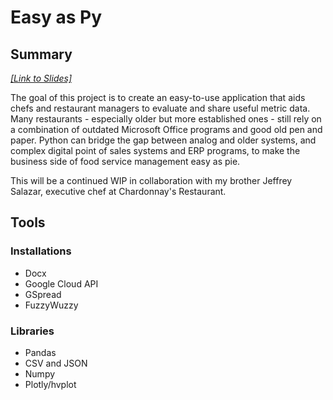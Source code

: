 # Easy as Py
## Summary
[*[Link to Slides]*](https://docs.google.com/presentation/d/18WftjmY6pD-M778Lg4Dmq68M4Q8qgUFw_cvF4_705j4/edit?usp=sharing)

The goal of this project is to create an easy-to-use application that aids chefs and restaurant managers to evaluate and share useful metric data. Many restaurants - especially older but more established ones - still rely on a combination of outdated Microsoft Office programs and good old pen and paper. Python can bridge the gap between analog and older systems, and complex digital point of sales systems and ERP programs, to make the business side of food service management easy as pie.

This will be a continued WIP in collaboration with my brother Jeffrey Salazar, executive chef at Chardonnay's Restaurant.

## Tools
### Installations
- Docx
- Google Cloud API
- GSpread
- FuzzyWuzzy
### Libraries
- Pandas
- CSV and JSON
- Numpy
- Plotly/hvplot